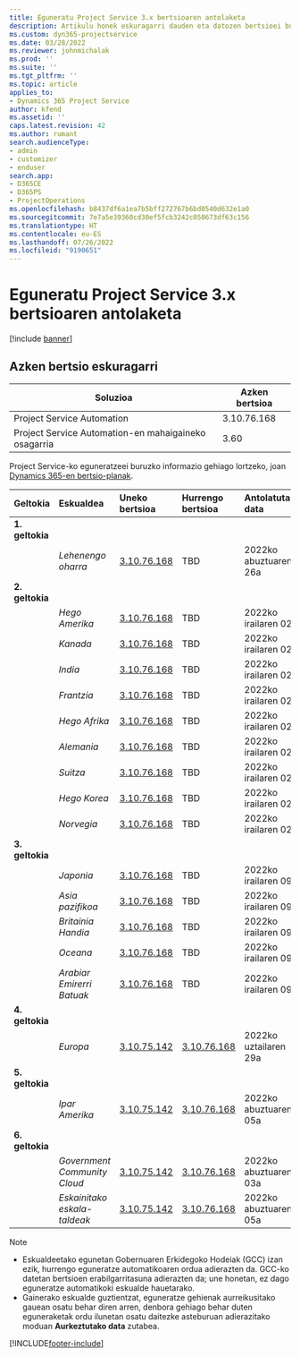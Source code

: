 ```yaml
---
title: Eguneratu Project Service 3.x bertsioaren antolaketa
description: Artikulu honek eskuragarri dauden eta datozen bertsioei buruzko informazioa eskaintzen du Dynamics 365 Project Service Automation.
ms.custom: dyn365-projectservice
ms.date: 03/28/2022
ms.reviewer: johnmichalak
ms.prod: ''
ms.suite: ''
ms.tgt_pltfrm: ''
ms.topic: article
applies_to:
- Dynamics 365 Project Service
author: kfend
ms.assetid: ''
caps.latest.revision: 42
ms.author: rumant
search.audienceType:
- admin
- customizer
- enduser
search.app:
- D365CE
- D365PS
- ProjectOperations
ms.openlocfilehash: b8437df6a1ea7b5bff272767b6bd0540d632e1a0
ms.sourcegitcommit: 7e7a5e39360cd30ef5fcb3242c050673df63c156
ms.translationtype: HT
ms.contentlocale: eu-ES
ms.lasthandoff: 07/26/2022
ms.locfileid: "9190651"
---
```

# <a name="update-release-schedule-for-project-service-3x"></a>Eguneratu Project Service 3.x bertsioaren antolaketa

[!include [banner](../includes/psa-now-project-operations.md)]

## <a name="latest-version-availability"></a>Azken bertsio eskuragarri

| Soluzioa  | Azken bertsioa |
|-------|----|
| Project Service Automation    | 3.10.76.168 |
| Project Service Automation-en mahaigaineko osagarria                | 3.60          |

Project Service-ko eguneratzeei buruzko informazio gehiago lortzeko, joan [Dynamics 365-en bertsio-planak](/dynamics365/release-plans/). 

| Geltokia  | Eskualdea | Uneko bertsioa | Hurrengo bertsioa |  Antolatutako data
| :---   | :---   | :---   | :---   |:---   |         
|<strong>1. geltokia</strong> | |  |  | |
| | <i>Lehenengo oharra</i> | [3.10.76.168](whats-new-ur-45.md) | TBD | 2022ko abuztuaren 26a
|<strong>2. geltokia</strong> | |  |  | |
| | <i>Hego Amerika</i> | [3.10.76.168](whats-new-ur-45.md) | TBD | 2022ko irailaren 02a
| | <i>Kanada</i> | [3.10.76.168](whats-new-ur-45.md) | TBD | 2022ko irailaren 02a
| | <i>India</i> | [3.10.76.168](whats-new-ur-45.md) | TBD | 2022ko irailaren 02a
| | <i>Frantzia</i> | [3.10.76.168](whats-new-ur-45.md) | TBD | 2022ko irailaren 02a
| | <i>Hego Afrika</i> | [3.10.76.168](whats-new-ur-45.md) | TBD | 2022ko irailaren 02a
| | <i>Alemania</i> | [3.10.76.168](whats-new-ur-45.md) | TBD | 2022ko irailaren 02a
| | <i>Suitza</i> | [3.10.76.168](whats-new-ur-45.md) | TBD | 2022ko irailaren 02a
| | <i>Hego Korea</i> | [3.10.76.168](whats-new-ur-45.md) | TBD | 2022ko irailaren 02a
| | <i>Norvegia</i> | [3.10.76.168](whats-new-ur-45.md) | TBD | 2022ko irailaren 02a
|<strong>3. geltokia</strong> | |  |  | |
| | <i>Japonia</i> | [3.10.76.168](whats-new-ur-45.md) | TBD | 2022ko irailaren 09a
| | <i>Asia pazifikoa</i> | [3.10.76.168](whats-new-ur-45.md) | TBD | 2022ko irailaren 09a
| | <i>Britainia Handia</i> | [3.10.76.168](whats-new-ur-45.md) | TBD | 2022ko irailaren 09a
| | <i>Oceana</i> | [3.10.76.168](whats-new-ur-45.md) | TBD | 2022ko irailaren 09a
| | <i>Arabiar Emirerri Batuak</i> | [3.10.76.168](whats-new-ur-45.md) | TBD | 2022ko irailaren 09a
|<strong>4. geltokia</strong> | |  |  | |
| | <i>Europa</i> | [3.10.75.142](whats-new-ur-44.md) | [3.10.76.168](whats-new-ur-45.md) | 2022ko uztailaren 29a
|<strong>5. geltokia</strong> | |  |  | |
| | <i>Ipar Amerika</i> | [3.10.75.142](whats-new-ur-44.md) | [3.10.76.168](whats-new-ur-45.md) | 2022ko abuztuaren 05a
|<strong>6. geltokia</strong> | |  |  | |
| | <i>Government Community Cloud</i> | [3.10.75.142](whats-new-ur-44.md) | [3.10.76.168](whats-new-ur-45.md) | 2022ko abuztuaren 03a
| | <i>Eskainitako eskala-taldeak</i> | [3.10.75.142](whats-new-ur-44.md) | [3.10.76.168](whats-new-ur-45.md) | 2022ko abuztuaren 05a




>[!Note]
> - Eskualdeetako egunetan Gobernuaren Erkidegoko Hodeiak (GCC) izan ezik, hurrengo eguneratze automatikoaren ordua adierazten da. GCC-ko datetan bertsioen erabilgarritasuna adierazten da; une honetan, ez dago eguneratze automatikoki eskualde hauetarako.
> - Gainerako eskualde guztientzat, eguneratze gehienak aurreikusitako gauean osatu behar diren arren, denbora gehiago behar duten eguneraketak ordu ilunetan osatu daitezke asteburuan adierazitako moduan **Aurkeztutako data** zutabea.


[!INCLUDE[footer-include](../includes/footer-banner.md)]

